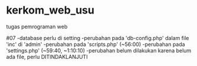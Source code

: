 # kerkom_web_usu
tugas pemrograman web

#07
-database perlu di setting
-perubahan pada 'db-config.php' dalam file 'inc' di 'admin'
-perubahan pada 'scripts.php' (~56:00)
-perubahan pada 'settings.php' (~59:40, ~1:10:10)
-perubahan belum dilakukan karena belum ada file, perlu DITINDAKLANJUTI
